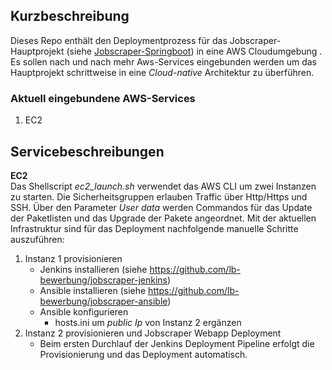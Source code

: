 ## Kurzbeschreibung
Dieses Repo enthält den Deploymentprozess für das Jobscraper-Hauptprojekt (siehe <a href="https://github.com/lb-bewerbung/jobscraper-springboot">Jobscraper-Springboot</a>) in eine AWS Cloudumgebung . Es sollen nach und nach mehr Aws-Services eingebunden werden um das Hauptprojekt schrittweise in eine *Cloud-native* Architektur zu überführen.

### Aktuell eingebundene AWS-Services
1. EC2

## Servicebeschreibungen
**EC2**<br>
Das Shellscript *ec2_launch.sh* verwendet das AWS CLI um zwei Instanzen zu starten. Die Sicherheitsgruppen erlauben Traffic über Http/Https und SSH. Über den Parameter *User data* werden Commandos für das Update der Paketlisten und das Upgrade der Pakete angeordnet. Mit der aktuellen Infrastruktur sind für das Deployment nachfolgende manuelle Schritte auszuführen:

1. Instanz 1 provisionieren
   - Jenkins installieren (siehe https://github.com/lb-bewerbung/jobscraper-jenkins)
   - Ansible installieren (siehe https://github.com/lb-bewerbung/jobscraper-ansible)
   - Ansible konfigurieren
      - hosts.ini um *public Ip* von Instanz 2 ergänzen
2. Instanz 2 provisionieren und Jobscraper Webapp Deployment
   - Beim ersten Durchlauf der Jenkins Deployment Pipeline erfolgt die Provisionierung und das Deployment automatisch. 

